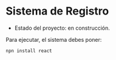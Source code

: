<h1>Sistema de Registro</h1>

- Estado del proyecto: en construcción.

Para ejecutar, el sistema debes poner:

```npn install react```

  
